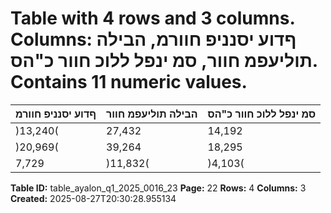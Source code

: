 # Table with 4 rows and 3 columns. Columns: ףדוע יסנניפ חוורמ, הבילה תוליעפמ חוור, סמ ינפל ללוכ חוור כ"הס. Contains 11 numeric values.

| ףדוע יסנניפ חוורמ | הבילה תוליעפמ חוור | סמ ינפל ללוכ חוור כ"הס |
|---|---|---|
| )13,240( | 27,432 | 14,192 | 1-6/2025 |
| )20,969( | 39,264 | 18,295 | 1-6/2024 |
| 7,729 | )11,832( | )4,103( | יוניש |

**Table ID:** table_ayalon_q1_2025_0016_23
**Page:** 22
**Rows:** 4
**Columns:** 3
**Created:** 2025-08-27T20:30:28.955134
